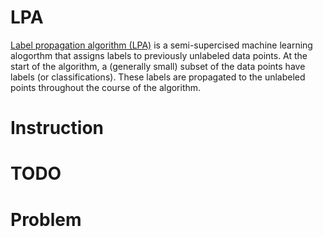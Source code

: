 # LPA
[Label propagation algorithm (LPA)](https://en.wikipedia.org/wiki/Label_propagation_algorithm) is a semi-supercised machine learning alogorthm that assigns labels to previously unlabeled data points. At the start of the algorithm, a (generally small) subset of the data points have labels (or classifications). These labels are propagated to the unlabeled points throughout the course of the algorithm.

# Instruction


# TODO


# Problem

